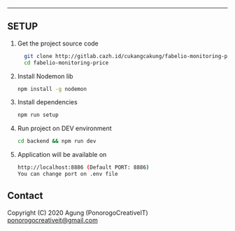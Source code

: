 ***
## SETUP
1. Get the project source code
      ```bash
        git clone http://gitlab.cazh.id/cukangcakung/fabelio-monitoring-price
        cd fabelio-monitoring-price
      ```
2. Install Nodemon lib
      ```bash
      npm install -g nodemon
      ```
3. Install dependencies
      ```bash
      npm run setup
      ```
4. Run project on DEV environment
      ```bash
      cd backend && npm run dev
      ```
5. Application will be available on
      ```bash
      http://localhost:8886 (Default PORT: 8886)
      You can change port on .env file
      ```

## Contact
Copyright (C) 2020 Agung (PonorogoCreativeIT)
[ponorogocreativeit@gmail.com](mailto:ponorogocreativeit@gmail.com)